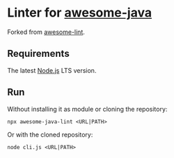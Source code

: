 # Linter for [awesome-java](https://github.com/akullpp/awesome-java)

Forked from [awesome-lint](https://github.com/sindresorhus/awesome-lint).

## Requirements

The latest [Node.js](https://nodejs.org) LTS version.

## Run

Without installing it as module or cloning the repository:

```shell
npx awesome-java-lint <URL|PATH>
```

Or with the cloned repository:

```shell
node cli.js <URL|PATH>
```
